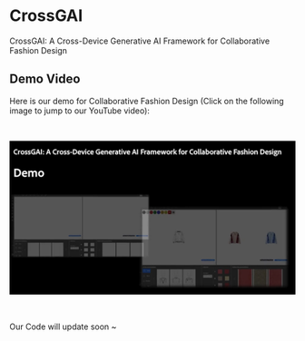 # CrossGAI

CrossGAI: A Cross-Device Generative AI Framework for Collaborative Fashion Design

## Demo Video

Here is our demo for Collaborative Fashion Design (Click on the following image to jump to our YouTube video):

<br>

[![Video](https://github.com/horizonjohn/CrossGAI/blob/main/video/demo.png)](https://www.youtube.com/watch?v=UoJa98hTgEM)

<br>

Our Code will update soon ~
